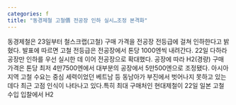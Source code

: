 ```yaml
---
categories: f
title: "동경제철 고철價 전공장 인하 실시…조정 본격화"
---
```

동경제철은 23일부터 철스크랩(고철) 구매 가격을 전공장 전등급에 걸쳐 인하한다고 밝혔다. 발표에 따르면 고철 전등급은 전공장에서 톤당 1000엔씩 내려간다. 22일 다하라 공장만 인하를 우선 실시한 데 이어 전공장으로 확대했다. 공장에 따라 H2(경량) 구매 가격은 톤당 최저 4만7500엔에서 대부분의 공장에서 5만500엔으로 조정됐다. 아시아 지역 고철 수요는 중심 세력이었던 베트남 등 동남아가 부진에서 벗어나지 못하고 있는 데다 최근 고점 인식이 나타나고 있다.특히 최대 구매처인 현대제철이 22일 일본 고철 수입 입찰에서 H2